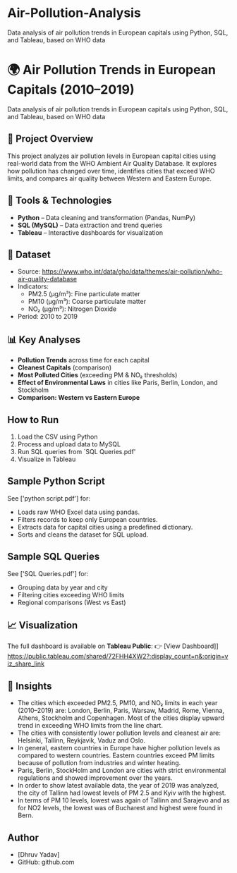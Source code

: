 # Air-Pollution-Analysis
Data analysis of air pollution trends in European capitals using Python, SQL, and Tableau, based on WHO data
# 🌍 Air Pollution Trends in European Capitals (2010–2019)
Data analysis of air pollution trends in European capitals using Python, SQL, and Tableau, based on WHO data

## 📌 Project Overview
This project analyzes air pollution levels in European capital cities using real-world data from the WHO Ambient Air Quality Database. It explores how pollution has changed over time, identifies cities that exceed WHO limits, and compares air quality between Western and Eastern Europe.

## 🧰 Tools & Technologies
- **Python** – Data cleaning and transformation (Pandas, NumPy)
- **SQL (MySQL)** – Data extraction and trend queries
- **Tableau** – Interactive dashboards for visualization

## 📁 Dataset
- Source:  https://www.who.int/data/gho/data/themes/air-pollution/who-air-quality-database
- Indicators:
  - PM2.5 (µg/m³): Fine particulate matter
  - PM10 (µg/m³): Coarse particulate matter
  - NO₂ (µg/m³): Nitrogen Dioxide
- Period: 2010 to 2019

## 📊 Key Analyses
- **Pollution Trends** across time for each capital
- **Cleanest Capitals** (comparison)
- **Most Polluted Cities** (exceeding PM & NO₂ thresholds)
- **Effect of Environmental Laws** in cities like Paris, Berlin, London, and Stockholm
- **Comparison: Western vs Eastern Europe**

## How to Run
1. Load the CSV using Python
2. Process and upload data to MySQL
3. Run SQL queries from `SQL Queries.pdf'
4. Visualize in Tableau

## Sample Python Script
See ['python script.pdf'] for:
- Loads raw WHO Excel data using pandas.
- Filters records to keep only European countries.
- Extracts data for capital cities using a predefined dictionary.
- Sorts and cleans the dataset for SQL upload.

## Sample SQL Queries
See ['SQL Queries.pdf'] for:
- Grouping data by year and city
- Filtering cities exceeding WHO limits
- Regional comparisons (West vs East)

## 📈 Visualization
The full dashboard is available on **Tableau Public**:
👉 [View Dashboard]] https://public.tableau.com/shared/72FHH4XW2?:display_count=n&:origin=viz_share_link

## 📝 Insights
- The cities which exceeded PM2.5, PM10, and NO₂ limits in each year (2010–2019) are: London, Berlin, Paris, Warsaw, Madrid, Rome,
  Vienna, Athens, Stockholm and Copenhagen. Most of the cities display upward trend in exceeding WHO limits from the line chart.
- The cities with consistently lower pollution levels and cleanest air are: Helsinki, Tallinn, Reykjavik, Vaduz and Oslo.
- In general, eastern countries in Europe have higher pollution levels as compared to western countries. Eastern countries exceed PM limits
  because of pollution from industries and winter heating.
- Paris, Berlin, StockHolm and London are cities with strict environmental regulations and showed improvement over the years.
- In order to show latest available data, the year of 2019 was analyzed, the city of Tallinn had lowest levels of PM 2.5 and Kyiv with the
  highest.
- In terms of PM 10 levels, lowest was again of Tallinn and Sarajevo and as for NO2 levels, the lowest was of Bucharest and highest
were found in Bern.

## Author
- [Dhruv Yadav]
- GitHub: github.com
